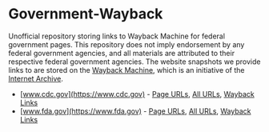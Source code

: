 # Government-Wayback
Unofficial repository storing links to Wayback Machine for federal government pages. This repository does not imply endorsement by any federal government agencies, and all materials are attributed to their respective federal government agencies. The website snapshots we provide links to are stored on the [Wayback Machine](https://web.archive.org/), which is an initiative of the [Internet Archive](https://archive.org/).

* [www.cdc.gov](https://www.cdc.gov) - [Page URLs](www.cdc.gov.txt), [All URLs](www.cdc.gov.all.txt), [Wayback Links](www.cdc.gov.md)
* [www.fda.gov](https://www.fda.gov) - [Page URLs](www.fda.gov.txt), [All URLs](www.fda.gov.all.txt), [Wayback Links](www.fda.gov.md)
